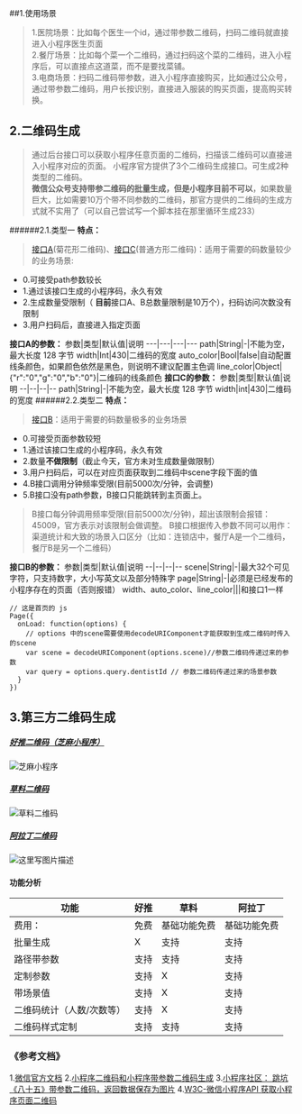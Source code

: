 ##1.使用场景
>1.医院场景：比如每个医生一个id，通过带参数二维码，扫码二维码就直接进入小程序医生页面
><br/>2.餐厅场景：比如每个菜一个二维码，通过扫码这个菜的二维码，进入小程序后，可以直接点这道菜，而不是要找菜铺。
><br/>3.电商场景：扫码二维码带参数，进入小程序直接购买，比如通过公众号，通过带参数二维码，用户长按识别，直接进入服装的购买页面，提高购买转换。

## 2.二维码生成
>通过后台接口可以获取小程序任意页面的二维码，扫描该二维码可以直接进入小程序对应的页面。
小程序官方提供了3个二维码生成接口。可生成2种类型的二维码。
> <br/>**微信公众号支持带参二维码的批量生成，但是小程序目前不可以**，如果数量巨大，比如需要10万个带不同参数的二维码，那官方提供的二维码的生成方式就不实用了（可以自己尝试写一个脚本挂在那里循环生成233）

######2.1.类型一
**特点：**
>[接口A](https://api.weixin.qq.com/wxa/getwxacode?access_token=ACCESS_TOKEN)(菊花形二维码)、[接口C](https://api.weixin.qq.com/cgi-bin/wxaapp/createwxaqrcode?access_token=ACCESS_TOKEN)(普通方形二维码)：适用于需要的码数量较少的业务场景: 


- 0.可接受path参数较长
-  1.通过该接口生成的小程序码，永久有效
-  2.生成数量受限制（ **目前**接口A、B总数量限制是10万个），扫码访问次数没有限制
-  3.用户扫码后，直接进入指定页面

**接口A的参数：**
参数|类型|默认值|说明
---|---|---|---
path|String|-|不能为空，最大长度 128 字节
width|Int|430|二维码的宽度
auto_color|Bool|false|自动配置线条颜色，如果颜色依然是黑色，则说明不建议配置主色调
line_color|Object|{"r":"0","g":"0","b":"0"}|二维码的线条颜色
**接口C的参数：**
参数|类型|默认值|说明
--|--|--|--
path|String|-|不能为空，最大长度 128 字节
width|int|430|二维码的宽度
######2.2.类型二
**特点：**
> [接口B](https://api.weixin.qq.com/wxa/getwxacodeunlimit?access_token=ACCESS_TOKEN)：适用于需要的码数量极多的业务场景

- 0.可接受页面参数较短
-  1.通过该接口生成的小程序码，永久有效
- 2.数量**不做限制**（截止今天，官方未对生成数量做限制）
- 3.用户扫码后，可以在对应页面获取到二维码中scene字段下面的值 
- 4.B接口调用分钟频率受限(目前5000次/分钟，会调整)
-  5.B接口没有path参数，B接口只能跳转到主页面上。

> B接口每分钟调用频率受限(目前5000次/分钟)，超出该限制会报错：45009，官方表示对该限制会做调整。
> B接口根据传入参数不同可以用作：渠道统计和大致的场景入口区分（比如：连锁店中，餐厅A是一个二维码，餐厅B是另一个二维码）

**接口B的参数：**
参数|类型|默认值|说明
--|--|--|--
scene|String|-|最大32个可见字符，只支持数字，大小写英文以及部分特殊字
page|String|-|必须是已经发布的小程序存在的页面（否则报错）
width、auto_color、line_color|||和接口1一样

```
// 这是首页的 js
Page({
  onLoad: function(options) {
    // options 中的scene需要使用decodeURIComponent才能获取到生成二维码时传入的scene
    var scene = decodeURIComponent(options.scene)//参数二维码传递过来的参数
    var query = options.query.dentistId // 参数二维码传递过来的场景参数
  }
})
```
## 3.第三方二维码生成
##### [好推二维码（芝麻小程序）](https://weixin.hotapp.cn/)
![芝麻小程序](http://upload-images.jianshu.io/upload_images/4279409-6a93fe5e8b1d8223?imageMogr2/auto-orient/strip%7CimageView2/2/w/1240)
##### [草料二维码](https://cli.im/weapp)
![草料二维码](http://upload-images.jianshu.io/upload_images/4279409-097fad120a1ddb26?imageMogr2/auto-orient/strip%7CimageView2/2/w/1240)
##### [阿拉丁二维码](https://aldwx.com/)
![这里写图片描述](http://upload-images.jianshu.io/upload_images/4279409-63a765dc9afe766e?imageMogr2/auto-orient/strip%7CimageView2/2/w/1240)




#### 功能分析
功能|好推|草料|阿拉丁
--|--|--|--
费用：|免费|基础功能免费|基础功能免费
批量生成|X|支持|支持
路径带参数|支持|支持|支持
定制参数|支持|X|支持
带场景值|支持|X|支持
二维码统计（人数/次数等）|支持|X|支持
二维码样式定制|支持|支持|支持

### 《参考文档》
1.[微信官方文档](https://developers.weixin.qq.com/miniprogram/dev/api/qrcode.html)
2.[小程序二维码和小程序带参数二维码生成](https://www.cnblogs.com/likwo/p/8205533.html)
3.[小程序社区： 跳坑《八十五》带参数二维码，返回数据保存为图片](http://www.wxapp-union.com/portal.php?mod=view&aid=1388)
4.[W3C-微信小程序API 获取小程序页面二维码](https://www.w3cschool.cn/weixinapp/weixinapp-api-qrcode.html)
